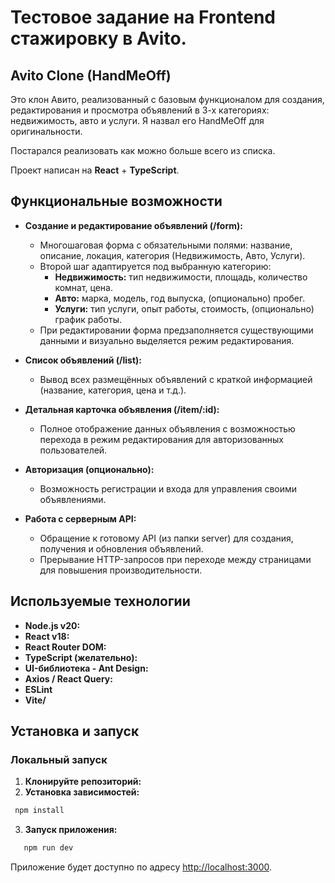 # Тестовое задание на Frontend стажировку в Avito.

## Avito Clone (HandMeOff)

Это клон Авито, реализованный с базовым функционалом для создания, редактирования и просмотра объявлений в 3-х категориях: недвижимость, авто и услуги. Я назвал его HandMeOff для оригинальности.

Постарался реализовать как можно больше всего из списка. 

Проект написан на **React** + **TypeScript**.

## Функциональные возможности

- **Создание и редактирование объявлений (/form):**
  - Многошаговая форма с обязательными полями: название, описание, локация, категория (Недвижимость, Авто, Услуги).
  - Второй шаг адаптируется под выбранную категорию:
    - **Недвижимость:** тип недвижимости, площадь, количество комнат, цена.
    - **Авто:** марка, модель, год выпуска, (опционально) пробег.
    - **Услуги:** тип услуги, опыт работы, стоимость, (опционально) график работы.
  - При редактировании форма предзаполняется существующими данными и визуально выделяется режим редактирования.

- **Список объявлений (/list):**
  - Вывод всех размещённых объявлений с краткой информацией (название, категория, цена и т.д.).

- **Детальная карточка объявления (/item/:id):**
  - Полное отображение данных объявления с возможностью перехода в режим редактирования для авторизованных пользователей.

- **Авторизация (опционально):**
  - Возможность регистрации и входа для управления своими объявлениями.

- **Работа с серверным API:**
  - Обращение к готовому API (из папки server) для создания, получения и обновления объявлений.
  - Прерывание HTTP-запросов при переходе между страницами для повышения производительности.

## Используемые технологии

- **Node.js v20:**
- **React v18:**
- **React Router DOM:**
- **TypeScript (желательно):**
- **UI-библиотека - Ant Design:**
- **Axios / React Query:**
- **ESLint**
- **Vite/**

## Установка и запуск

### Локальный запуск

1. **Клонируйте репозиторий:**
2. **Установка зависимостей:**
  ```bash
   npm install
  ```
3. **Запуск приложения:**
  ```bash
     npm run dev
  ```

Приложение будет доступно по адресу [http://localhost:3000](http://localhost:3000).

